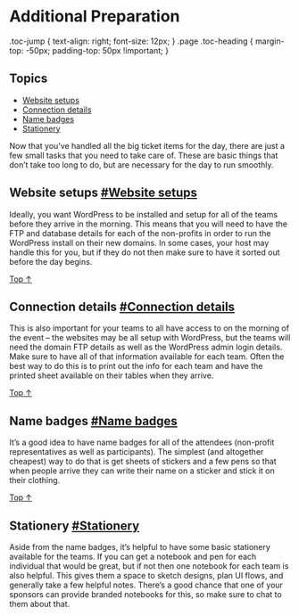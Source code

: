 Additional Preparation
======================

.toc-jump { text-align: right; font-size: 12px; } .page .toc-heading { margin-top: -50px; padding-top: 50px !important; }

Topics
------

*   [Website setups](#website-setups)
*   [Connection details](#connection-details)
*   [Name badges](#name-badges)
*   [Stationery](#stationery)

Now that you’ve handled all the big ticket items for the day, there are just a few small tasks that you need to take care of. These are basic things that don’t take too long to do, but are necessary for the day to run smoothly.

Website setups [#Website setups](#website-setups)
-------------------------------------------------

Ideally, you want WordPress to be installed and setup for all of the teams before they arrive in the morning. This means that you will need to have the FTP and database details for each of the non-profits in order to run the WordPress install on their new domains. In some cases, your host may handle this for you, but if they do not then make sure to have it sorted out before the day begins.

[Top ↑](#top)

Connection details [#Connection details](#connection-details)
-------------------------------------------------------------

This is also important for your teams to all have access to on the morning of the event – the websites may be all setup with WordPress, but the teams will need the domain FTP details as well as the WordPress admin login details. Make sure to have all of that information available for each team. Often the best way to do this is to print out the info for each team and have the printed sheet available on their tables when they arrive.

[Top ↑](#top)

Name badges [#Name badges](#name-badges)
----------------------------------------

It’s a good idea to have name badges for all of the attendees (non-profit representatives as well as participants). The simplest (and altogether cheapest) way to do that is get sheets of stickers and a few pens so that when people arrive they can write their name on a sticker and stick it on their clothing.

[Top ↑](#top)

Stationery [#Stationery](#stationery)
-------------------------------------

Aside from the name badges, it’s helpful to have some basic stationery available for the teams. If you can get a notebook and pen for each individual that would be great, but if not then one notebook for each team is also helpful. This gives them a space to sketch designs, plan UI flows, and generally take a few helpful notes. There’s a good chance that one of your sponsors can provide branded notebooks for this, so make sure to chat to them about that.

